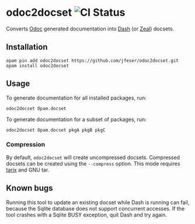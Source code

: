 # odoc2docset ![CI Status](https://travis-ci.org/jfeser/odoc2docset.svg?branch=master)

Converts [Odoc](https://github.com/ocaml-doc/odoc) generated documentation into
[Dash](https://kapeli.com/dash) (or [Zeal](https://zealdocs.org/)) docsets.

## Installation

```
opam pin add odoc2docset https://github.com/jfeser/odoc2docset.git
opam install odoc2docset
```

## Usage

To generate documentation for all installed packages, run:

```
odoc2docset Opam.docset
```

To generate documentation for a subset of packages, run:

```
odoc2docset Opam.docset pkgA pkgB pkgC
```

### Compression

By default, `odoc2docset` will create uncompressed docsets. Compressed docsets
can be created using the `--compress` option. This mode requires
[tarix](https://github.com/fastcat/tarix/) and GNU tar.

## Known bugs

Running this tool to update an existing docset while Dash is running can fail,
because the Sqlite database does not support concurrent accesses. If the tool
crashes with a Sqlite BUSY exception, quit Dash and try again.
